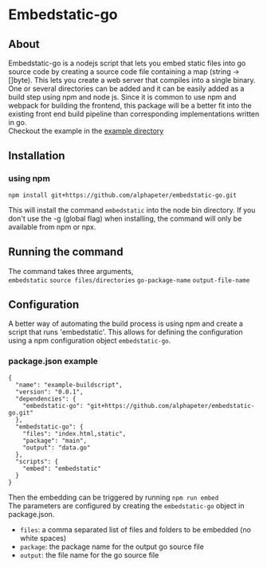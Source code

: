 # Embedstatic-go
## About
Embedstatic-go is a nodejs script that lets you embed static files into go source code by creating a source code file 
containing a map (string -> []byte). This lets you create a web server that compiles into a single binary.    
One or several directories can be added and it can be easily added as a build step using npm and node js. Since it is common
to use npm and webpack for building the frontend, this package will be a better fit into the existing front end 
build pipeline than corresponding implementations written in go.     
Checkout the example in the [example directory](example)

## Installation
### using npm
```
npm install git+https://github.com/alphapeter/embedstatic-go.git
```
This will install the command `embedstatic` into the node bin directory. If you don't use the -g (global flag) when
installing, the command will only be available from npm or npx.   

## Running the command
The command takes three arguments,  
`embedstatic` `source files/directories` `go-package-name` `output-file-name`

## Configuration
A better way of automating the build process is using npm and create a script that runs 'embedstatic'. This allows for
defining the configuration using a npm configuration object `embedstatic-go`. 
### package.json example

```
{
  "name": "example-buildscript",
  "version": "0.0.1",
  "dependencies": {
    "embedstatic-go": "git+https://github.com/alphapeter/embedstatic-go.git"
  },
  "embedstatic-go": {
    "files": "index.html,static",
    "package": "main",
    "output": "data.go"
  },
  "scripts": {
    "embed": "embedstatic"
  }
}
```
Then the embedding can be triggered by running `npm run embed`    
The parameters are configured by creating the `embedstatic-go` object in package.json.  
* `files`: a comma separated list of files and folders to be embedded (no white spaces)
* `package`: the package name for the output go source file
* `output`: the file name for the go source file 

